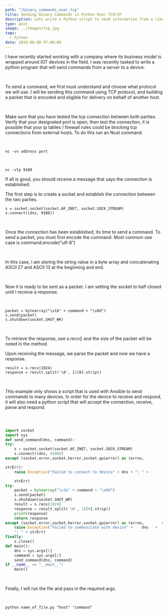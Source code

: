 ```yaml
---
path: "/binary_commands_over_tcp"
title: Sending Binary Commands in Python Over TCP/IP
description: Lets write a Python script to send information from a linux server to a device with sockets over a tcp connection.
type: post
image: ../images/tcp.jpg
tags:
  - Python
date: 2018-06-08 07:00:00
---
```


I have recently started working with a company where its business model is wrapped around IOT devices in the field. I was recently tasked to write a python program that will send commands from a server to a device.

&nbsp;

To send a command, we first must understand and choose what protocol we will use. I will be sending this command using TCP protocol, and building a packet that is encoded and eligible for delivery on behalf of another host.

&nbsp;

Make sure that you have tested the tcp connection between both parties.
Verify that your designated port is open, then test the connection, it is possible that your ip tables / firewall rules could be blocking tcp connections from external hosts. To do this run an Ncat command.

&nbsp;

```
nc -vv address port
```

&nbsp;

```
nc -vlp 9100
```

If all is good, you should receive a message that says the connection is established.

The first step is to create a socket and establish the connection between the two parties.

```
s = socket.socket(socket.AF_INET, socket.SOCK_STREAM)
s.connect((dns, 9100))

```

&nbsp;

Once the connection has been established, its time to send a command. To send a packet, you must first encode the command. Most common use case is command.encode(“utf-8”)

&nbsp;

In this case, I am storing the string value in a byte array and concatenating ASCII 27 and ASCII 13 at the beginning and end.

&nbsp;

Now it is ready to be sent as a packet. I am setting the socket to half closed until I receive a response.

&nbsp;

```
packet = bytearray("\x1b" + command + "\x0d")
s.send(packet)
s.shutdown(socket.SHUT_WR)
```

&nbsp;

To retrieve the response, use s.recv() and the size of the packet will be noted in the method.

Upon receiving the message, we parse the packet and now we have a response.

```
result = s.recv(1024)
response = result.split('\0', 1)[0].strip()
```

&nbsp;

This example only shows a script that is used with Ansible to send commands to many devices. In order for the device to receive and respond, it will also need a python script that will accept the connection, receive, parse and respond.


&nbsp;

```python

import socket
import sys
def send_command(dns, command):
try:
    s = socket.socket(socket.AF_INET, socket.SOCK_STREAM)
    s.connect((dns, 9100))
except (socket.error,socket.herror,socket.gaierror) as (errno,

strErr):
    raise Exception("Failed to connect to device" + dns + ": " + 

    strErr)
try:
    packet = bytearray("\x1b" + command + "\x0d")
    s.send(packet)
    s.shutdown(socket.SHUT_WR)
    result = s.recv(1024)
    response = result.split('\0', 1)[0].strip() 
    print(response)
    return response
except (socket.error,socket.herror,socket.gaierror) as (errno,        strErr):
    raise Exception("Failed to communicate with device" +    dns   + 
    ": " + strErr)
finally:
    s.close()
def main():
    dns = sys.argv[1]
    command = sys.argv[2]
    send_command(dns, command)
if __name__ == "__main__":
    main()

```

&nbsp;

Finally, I will run the file and pass in the required args.

&nbsp;

```shell
python name_of_file.py "host" "command"
```